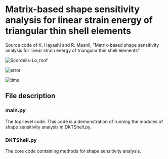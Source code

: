 # Matrix-based shape sensitivity analysis for linear strain energy of triangular thin shell elements
Source code of K. Hayashi and R. Mesnil, "Matrix-based shape sensitivity analysis for linear strain energy of triangular thin shell elements"

![Scordelis-Lo_roof](https://github.com/user-attachments/assets/b7fa99fa-64d8-4f07-8e60-03429ec137a9)

![error](https://github.com/user-attachments/assets/235b22e0-78a4-47cc-af58-0a26ca94412c)

![time](https://github.com/user-attachments/assets/fc7cdea5-4d8e-4c52-942e-8600a498c85e)


## File description

### main.py
The top-level code. This code is a demonstration of running the modules of shape sensitivity analysis in DKTShell.py.

### DKTShell.py
The core code containing methods for shape sensitivity analysis.

